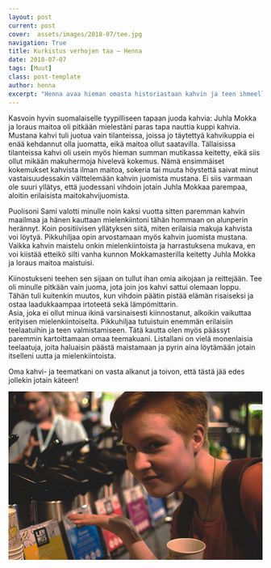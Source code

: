 ```yaml
---
layout: post
current: post
cover:  assets/images/2018-07/tee.jpg
navigation: True
title: Kurkistus verhojen taa – Henna
date: 2018-07-07
tags: [Muut]
class: post-template
author: henna
excerpt: "Henna avaa hieman omasta historiastaan kahvin ja teen ihmeellisten maailmojen parista!"
---
```


Kasvoin hyvin suomalaiselle tyypilliseen tapaan juoda kahvia: 
Juhla Mokka ja loraus maitoa oli pitkään mielestäni paras tapa nauttia kuppi kahvia.
Mustana kahvi tuli juotua vain tilanteissa, joissa jo täytettyä kahvikuppia ei enää kehdannut olla juomatta, eikä maitoa ollut saatavilla. 
Tällaisissa tilanteissa kahvi oli usein myös hieman summan mutikassa keitetty, eikä siis ollut mikään makuhermoja hivelevä kokemus.
Nämä ensimmäiset kokemukset kahvista ilman maitoa, sokeria tai muuta höystettä saivat minut vastaisuudessakin välttelemään kahvin juomista mustana. 
Ei siis varmaan ole suuri yllätys, että juodessani vihdoin jotain Juhla Mokkaa parempaa, aloitin erilaisista maitokahvijuomista. 

Puolisoni Sami valotti minulle noin kaksi vuotta sitten paremman kahvin maailmaa ja hänen kauttaan mielenkiintoni tähän hommaan on alunperin herännyt. 
Koin positiivisen yllätyksen siitä, miten erilaisia makuja kahvista voi löytyä. Pikkuhiljaa opin arvostamaan myös kahvin juomista mustana. 
Vaikka kahvin maistelu onkin mielenkiintoista ja harrastuksena mukava, en voi kiistää etteikö silti vanha kunnon Mokkamasterilla keitetty Juhla Mokka ja loraus maitoa maistuisi. 


Kiinostukseni teehen sen sijaan on tullut ihan omia aikojaan ja reittejään. 
Tee oli minulle pitkään vain juoma, jota join jos kahvi sattui olemaan loppu. 
Tähän tuli kuitenkin muutos, kun vihdoin päätin pistää elämän risaiseksi ja ostaa laadukkaampaa irtoteetä sekä lämpömittarin.  
Asia, joka ei ollut minua ikinä varsinaisesti kiinnostanut, alkoikin vaikuttaa erityisen mielenkiintoiselta. 
Pikkuhiljaa tutuistuin enemmän erilaisiin teelaatuihin ja teen valmistamiseen. Tätä kautta olen myös päässyt paremmin kartoittamaan omaa teemakuani. 
Listallani on vielä monenlaisia teelaatuja, joita haluaisin päästä maistamaan ja pyrin aina löytämään jotain itselleni uutta ja mielenkiintoista. 

Oma kahvi- ja teematkani on vasta alkanut ja toivon, että tästä jää edes jollekin jotain käteen!

![Henna Kahvimessuilla](/assets/images/2018-07/henna.jpg)